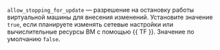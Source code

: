 `allow_stopping_for_update` — разрешение на остановку работы виртуальной машины для внесения изменений. Установите значение `true`, если планируете изменять сетевые настройки или вычислительные ресурсы ВМ с помощью {{ TF }}. Значение по умолчанию `false`.